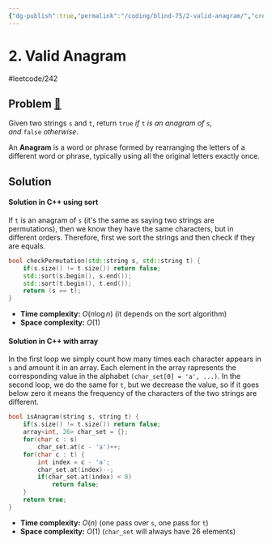 ```yaml
---
{"dg-publish":true,"permalink":"/coding/blind-75/2-valid-anagram/","created":"2023-09-28T23:46:44.257+02:00","updated":"2023-09-28T23:46:44.257+02:00"}
---
```


# 2. Valid Anagram
#leetcode/242
## Problem [🔗](https://leetcode.com/problems/valid-anagram)
Given two strings `s` and `t`, return `true` _if_ `t` _is an anagram of_ `s`_, and_ `false` _otherwise_.

An **Anagram** is a word or phrase formed by rearranging the letters of a different word or phrase, typically using all the original letters exactly once.

## Solution
#### Solution in C++ using sort
lf `t` is an anagram of `s` (it's the same as saying two strings are permutations), then we know they have the same characters, but in different orders.
Therefore, first we sort the strings and then check if they are equals.
```cpp
bool checkPermutation(std::string s, std::string t) {  
    if(s.size() != t.size()) return false;  
    std::sort(s.begin(), s.end());  
    std::sort(t.begin(), t.end());  
    return (s == t);  
}
```
- **Time complexity:** $O(n\log n)$ (it depends on the sort algorithm)
- **Space complexity:** $O(1)$

#### Solution in C++ with array
In the first loop we simply count how many times each character appears in `s` and amount it in an array. Each element in the array rapresents the corresponding value in the alphabet `(char_set[0] = 'a', ...)`.
In the second loop, we do the same for `t`, but we decrease the value, so if it goes below zero it means the frequency of the characters of the two strings are different.

```cpp
bool isAnagram(string s, string t) {
    if(s.size() != t.size()) return false;
    array<int, 26> char_set = {};
    for(char c : s)
        char_set.at(c - 'a')++;
    for(char c : t) {
        int index = c - 'a'; 
        char_set.at(index)--;
        if(char_set.at(index) < 0)
            return false;
    }
    return true;
}
```
- **Time complexity:** $O(n)$ (one pass over `s`, one pass for `t`)
- **Space complexity:** $O(1)$ (`char_set` will always have 26 elements)